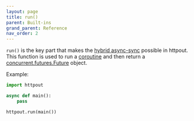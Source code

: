 ```yaml
---
layout: page
title: run()
parent: Built-ins
grand_parent: Reference
nav_order: 2
---
```


`run()` is the key part that makes the [hybrid async-sync](/hybrid.html) possible in httpout.
This function is used to run a [coroutine](https://docs.python.org/3/library/asyncio-task.html#coroutines) and then return a [concurrent.futures.Future](https://docs.python.org/3/library/concurrent.futures.html#concurrent.futures.Future) object.

Example:
```python
import httpout

async def main():
    pass

httpout.run(main())
```
